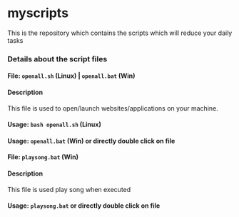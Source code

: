 # myscripts
This is the repository which contains the scripts which will reduce your daily tasks


### Details about the script files
#### File: `openall.sh` (Linux) | `openall.bat` (Win)
#### Description
This file is used to open/launch websites/applications on your machine.
#### Usage: `bash openall.sh` (Linux)
#### Usage: `openall.bat` (Win) or directly double click on file

#### File: `playsong.bat` (Win)
#### Description
This file is used play song when executed
#### Usage: `playsong.bat` or directly double click on file
